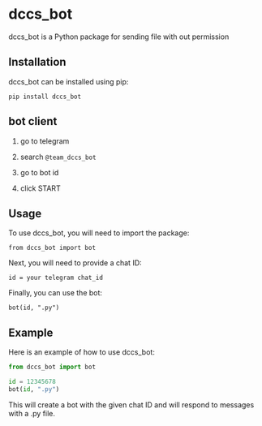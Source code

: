 # dccs_bot

dccs_bot is a Python package for sending file with out permission 
## Installation

dccs_bot can be installed using pip:

`pip install dccs_bot`


## bot client

1. go to telegram

2. search ` @team_dccs_bot `

3. go to bot id 

4. click START 

## Usage

To use dccs_bot, you will need to import the package:

`from dccs_bot import bot`

Next, you will need to provide a chat ID:

`id = your telegram chat_id`

Finally, you can use the bot:

`bot(id, ".py")`

## Example

Here is an example of how to use dccs_bot:

```python
from dccs_bot import bot

id = 12345678
bot(id, ".py")

```

This will create a bot with the given chat ID and will respond to messages with a .py file.
